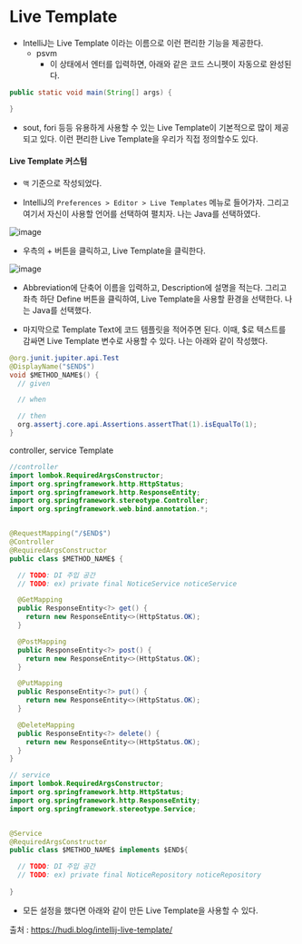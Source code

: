 <h1> Live Template </h1>

- IntelliJ는 Live Template 이라는 이름으로 이런 편리한 기능을 제공한다.
  - psvm
    - 이 상태에서 엔터를 입력하면, 아래와 같은 코드 스니펫이 자동으로 완성된다.
``` java
public static void main(String[] args) {

}

```

- sout, fori 등등 유용하게 사용할 수 있는 Live Template이 기본적으로 많이 제공되고 있다. 이런 편리한 Live Template을 우리가 직접 정의할수도 있다.


<h4> Live Template 커스텀 </h4>

- `맥` 기준으로 작성되었다.

- IntelliJ의 `Preferences > Editor > Live Templates` 메뉴로 들어가자. 그리고 여기서 자신이 사용할 언어를 선택하여 펼치자. 나는 Java를 선택하였다.

![image](https://user-images.githubusercontent.com/74536458/203461909-13f98a45-9f94-40ca-a6e9-6e8258e647bc.png)

- 우측의 + 버튼을 클릭하고, Live Template을 클릭한다.

![image](https://user-images.githubusercontent.com/74536458/203461926-c656ff88-7a7c-4aad-ba23-b07af5e1efac.png)

- Abbreviation에 단축어 이름을 입력하고, Description에 설명을 적는다. 그리고 좌측 하단 Define 버튼을 클릭하여, Live Template을 사용할 환경을 선택한다. 나는 Java를 선택했다.

- 마지막으로 Template Text에 코드 템플릿을 적어주면 된다. 이때, $로 텍스트를 감싸면 Live Template 변수로 사용할 수 있다. 나는 아래와 같이 작성했다.

```java
@org.junit.jupiter.api.Test
@DisplayName("$END$")
void $METHOD_NAME$() {
  // given

  // when

  // then
  org.assertj.core.api.Assertions.assertThat(1).isEqualTo(1);
}
```

controller, service Template

```java
//controller
import lombok.RequiredArgsConstructor;
import org.springframework.http.HttpStatus;
import org.springframework.http.ResponseEntity;
import org.springframework.stereotype.Controller;
import org.springframework.web.bind.annotation.*;


@RequestMapping("/$END$")
@Controller
@RequiredArgsConstructor
public class $METHOD_NAME$ {

  // TODO: DI 주입 공간
  // TODO: ex) private final NoticeService noticeService

  @GetMapping
  public ResponseEntity<?> get() {
    return new ResponseEntity<>(HttpStatus.OK);
  }

  @PostMapping
  public ResponseEntity<?> post() {
    return new ResponseEntity<>(HttpStatus.OK);
  }

  @PutMapping
  public ResponseEntity<?> put() {
    return new ResponseEntity<>(HttpStatus.OK);
  }

  @DeleteMapping
  public ResponseEntity<?> delete() {
    return new ResponseEntity<>(HttpStatus.OK);
  }
}

// service
import lombok.RequiredArgsConstructor;
import org.springframework.http.HttpStatus;
import org.springframework.http.ResponseEntity;
import org.springframework.stereotype.Service;


@Service
@RequiredArgsConstructor
public class $METHOD_NAME$ implements $END${

  // TODO: DI 주입 공간 
  // TODO: ex) private final NoticeRepository noticeRepository
  
}
```
- 모든 설정을 했다면 아래와 같이 만든 Live Template을 사용할 수 있다.

출처 : https://hudi.blog/intellij-live-template/
